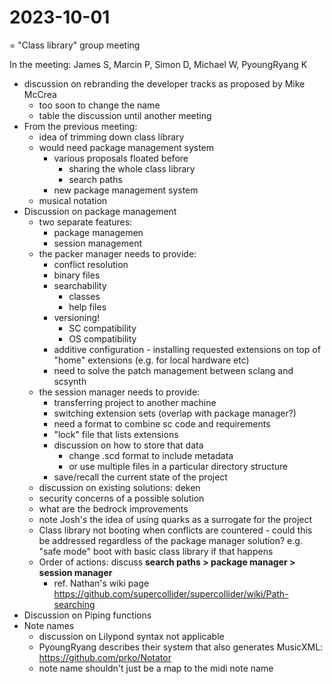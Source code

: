 # 2023-10-01

=
"Class library" group meeting

In the meeting: James S, Marcin P, Simon D, Michael W, PyoungRyang K

- discussion on rebranding the developer tracks as proposed by Mike McCrea 
  - too soon to change the name
  - table the discussion until another meeting
- From the previous meeting:
  - idea of trimming down class library
  - would need package management system
    - various proposals floated before
      - sharing the whole class library
      - search paths
    - new package management system
  - musical notation
- Discussion on package management
  - two separate features:
    - package managemen
    - session management
  - the packer manager needs to provide:
    - conflict resolution
    - binary files
    - searchability
      - classes
      - help files
    - versioning!
      - SC compatibility
      - OS compatibility
    - additive configuration - installing requested extensions on top of "home" extensions (e.g. for local hardware etc)
	- need to solve the patch management between sclang and scsynth
  - the session manager needs to provide:
    - transferring project to another machine
    - switching extension sets (overlap with package manager?)
    - need a format to combine sc code and requirements
    - "lock" file that lists extensions
    - discussion on how to store that data
      - change .scd format to include metadata
      - or use multiple files in a particular directory structure
    - save/recall the current state of the project
  - discussion on existing solutions: deken
  - security concerns of a possible solution
  - what are the bedrock improvements
  - note Josh's the idea of using quarks as a surrogate for the project
  - Class library not booting when conflicts are countered - could this be addressed regardless of the package manager solution? e.g. "safe mode" boot with basic class library if that happens
  - Order of actions: discuss **search paths \> package manager \> session manager**
    - ref. Nathan's wiki page https://github.com/supercollider/supercollider/wiki/Path-searching
- Discussion on Piping functions
- Note names
  - discussion on Lilypond syntax not applicable
  - PyoungRyang describes their system that also generates MusicXML: https://github.com/prko/Notator
  - note name shouldn't just be a map to the midi note name

